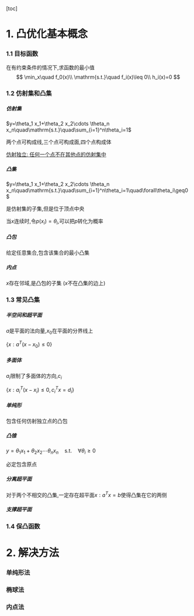 [toc]

# 1. 凸优化基本概念

### 1.1 目标函数

在有约束条件的情况下,求函数的最小值
$$
\min_x\quad f_0(x)\\
\mathrm{s.t.}\quad f_i(x)\leq 0\\
h_i(x)=0
$$

### 1.2 仿射集和凸集

##### 仿射集

$y=\theta_1 x_1+\theta_2 x_2\cdots \theta_n x_n\quad\mathrm{s.t.}\quad\sum_{i=1}^n\theta_i=1$

两个点可构成线,三个点可构成面,四个点构成体

<u>仿射独立: 任何一个点不在其他点的仿射集中</u>

##### 凸集

$y=\theta_1 x_1+\theta_2 x_2\cdots \theta_n x_n\quad\mathrm{s.t.}\quad\sum_{i=1}^n\theta_i=1\quad\forall\theta_i\geq0$

是仿射集的子集,但是位于顶点中央

当$x$连续时,令$p(x_i)=\theta_i$,可以把$p$转化为概率

##### 凸包

给定任意集合,包含该集合的最小凸集

##### 内点

$x$存在邻域,是凸包的子集 ($x$不在凸集的边上)

### 1.3 常见凸集

##### 半空间和超平面

$a$是平面的法向量,$x_0$在平面的分界线上

$\{x:a^T(x-x_0)\leq 0\}$ 

##### 多面体

$a_i$限制了多面体的方向,$c_i$

$\{x: a_i^T(x-x_i)\leq0,c_i^Tx=d_i\}$

##### 单纯形

包含任何仿射独立点的凸包

##### 凸锥

$y=\theta_1 x_1+\theta_2 x_2\cdots \theta_n x_n\quad\mathrm{s.t.}\quad\forall\theta_i\geq0$

必定包含原点

##### 分离超平面

对于两个不相交的凸集,一定存在超平面${x:a^Tx=b}$使得凸集在它的两侧

##### 支撑超平面

### 1.4 保凸函数



# 2. 解决方法

### 单纯形法

### 椭球法

### 内点法

